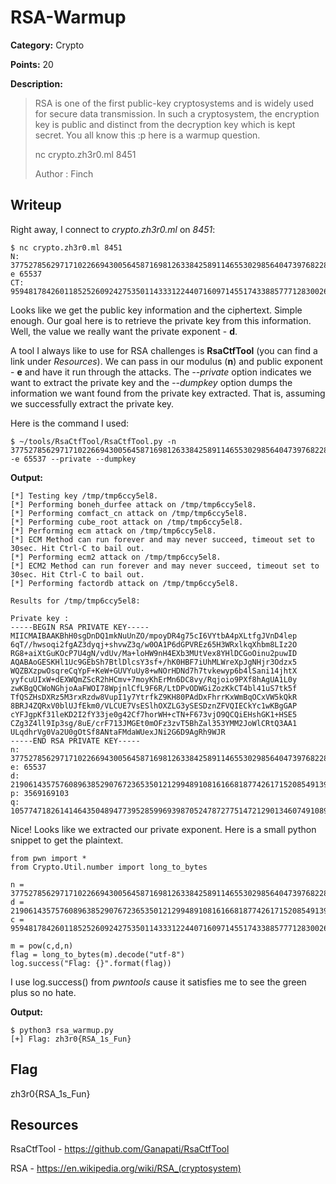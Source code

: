 # RSA-Warmup
**Category:** Crypto

**Points:** 20

**Description:**
> RSA is one of the first public-key cryptosystems and is widely used for secure
data transmission. In such a cryptosystem, the encryption key is public and distinct
from the decryption key which is kept secret.
> You all know this :p
> here is a warmup question.
>
> nc crypto.zh3r0.ml 8451
>
> Author : Finch


## Writeup
Right away, I connect to *crypto.zh3r0.ml* on *8451*:
```
$ nc crypto.zh3r0.ml 8451
N: 377527856297171022669430056458716981263384258911465530298564047397682287642100531751631168955623627172831784659749005505789640040456392136544756565404399136372321247852095482514289004599548556755136227142622582929120287466843804001721473294727815058414197945673495141542166225440016738784813546536980135143334440970683
e 65537
CT: 95948178426011852526092427535011433312244071609714551743388577712830026414291835888189885830916269208524310224012724690007902199693329646995676301990765789834069875091787078165512725155603953938812696365285032576235285424419104188074925160749412987648492099796143791507498570035439690972646885220025246628999734089438
```

Looks like we get the public key information and the ciphertext. Simple enough.
Our goal here is to retrieve the private key from this information. Well, the
value we really want the private exponent - **d**.

A tool I always like to use for RSA challenges is **RsaCtfTool** (you can find a
link under *Resources*). We can pass in our modulus (**n**) and public exponent - **e**
and have it run through the attacks. The *--private* option indicates we want to
extract the private key and the *--dumpkey* option dumps the information we want
found from the private key extracted. That is, assuming we successfully
extract the private key.

Here is the command I used:
```
$ ~/tools/RsaCtfTool/RsaCtfTool.py -n 377527856297171022669430056458716981263384258911465530298564047397682287642100531751631168955623627172831784659749005505789640040456392136544756565404399136372321247852095482514289004599548556755136227142622582929120287466843804001721473294727815058414197945673495141542166225440016738784813546536980135143334440970683 -e 65537 --private --dumpkey
```

**Output:**
```
[*] Testing key /tmp/tmp6ccy5el8.
[*] Performing boneh_durfee attack on /tmp/tmp6ccy5el8.
[*] Performing comfact_cn attack on /tmp/tmp6ccy5el8.
[*] Performing cube_root attack on /tmp/tmp6ccy5el8.
[*] Performing ecm attack on /tmp/tmp6ccy5el8.
[*] ECM Method can run forever and may never succeed, timeout set to 30sec. Hit Ctrl-C to bail out.
[*] Performing ecm2 attack on /tmp/tmp6ccy5el8.
[*] ECM2 Method can run forever and may never succeed, timeout set to 30sec. Hit Ctrl-C to bail out.
[*] Performing factordb attack on /tmp/tmp6ccy5el8.

Results for /tmp/tmp6ccy5el8:

Private key :
-----BEGIN RSA PRIVATE KEY-----
MIICMAIBAAKBhH0sgDnDQ1mkNuUnZO/mpoyDR4g75cI6VYtbA4pXLtfgJVnD4lep
6qT//hwsoqi2fgAZ3dyqj+shvwZ3q/w0OA1P6dGPVREz65H3WRxlkqXhbm8LIz2O
RG8+aiXtGuKOcP7U4gN/vdUv/Ma+loHW9nH4EXb3MUtVex8YHlDCGoOinu2puwID
AQABAoGESKHl1Uc9GEbSh7BtlDlcsY3sf+/hK0HBF7iUhMLWreXpJgNHjr3Odzx5
WQZBXzpwOsqreCqYpF+KeW+GUVYuUy8+wNOrHDNd7h7tvkewyp6b4lSani14jhtX
yyfcuUIxW+dEXWQmZScR2hHCmv+7moyKhErMn6DC8vy/Rqjoio9PXf8hAgUA1L0y
zwKBgQCWoNGhjoAaFWOI78WpjnlCfL9F6R/LtDPvODWGiZozKkCT4bl41uS7tk5f
TfQSZHsDXRz5M3rxRzdw8VupI1y7YtrfkZ9KH80PAdDxFhrrKxWmBqOCxVW5kQkR
8BRJ4ZQRxV0blUJfEkm0/VLCUE7VsESlhOXZLG3ySESDznZFVQIECkYc1wKBgGAP
cYFJgpKf31leKD2I2fY33je0g42Cf7horWH+cTN+F673vjO9QCQiEHshGK1+HSE5
CZg3Z4ll9Ip3sg/8uE/crF713JMGEt0mOFz3zvT5BhZal353YMM2JoWlCRtQ3AA1
ULqdhrVg0Va2U0gOtSf8ANtaFMdaWUexJNi2G6D9AgRh9WJR
-----END RSA PRIVATE KEY-----
n: 377527856297171022669430056458716981263384258911465530298564047397682287642100531751631168955623627172831784659749005505789640040456392136544756565404399136372321247852095482514289004599548556755136227142622582929120287466843804001721473294727815058414197945673495141542166225440016738784813546536980135143334440970683
e: 65537
d: 219061435757608963852907672365350121299489108161668187742617152085491396400767315113244112175489996960042494385717319659862230149219931086843159575463511365277827147675298287172908252862749761614617624713298567307138000590141729337640164470545650707611179689947921461153334557400166620309314271542064731256728948965153
p: 3569169103
q: 105774718261414643504894773952859969398705247872775147212901346074910894364004173593125259370940942265808856706263212742427923018041544482277436257803557237722821688298161725545534905578708456267597648522685472470627370962883683799983145067231020199273028937702729839399869484256268016557693917294055466091861
```

Nice! Looks like we extracted our private exponent. Here is a small python
snippet to get the plaintext.
```
from pwn import *
from Crypto.Util.number import long_to_bytes

n = 377527856297171022669430056458716981263384258911465530298564047397682287642100531751631168955623627172831784659749005505789640040456392136544756565404399136372321247852095482514289004599548556755136227142622582929120287466843804001721473294727815058414197945673495141542166225440016738784813546536980135143334440970683
d = 219061435757608963852907672365350121299489108161668187742617152085491396400767315113244112175489996960042494385717319659862230149219931086843159575463511365277827147675298287172908252862749761614617624713298567307138000590141729337640164470545650707611179689947921461153334557400166620309314271542064731256728948965153
c = 95948178426011852526092427535011433312244071609714551743388577712830026414291835888189885830916269208524310224012724690007902199693329646995676301990765789834069875091787078165512725155603953938812696365285032576235285424419104188074925160749412987648492099796143791507498570035439690972646885220025246628999734089438

m = pow(c,d,n)
flag = long_to_bytes(m).decode("utf-8")
log.success("Flag: {}".format(flag))
```

I use log.success() from *pwntools* cause it satisfies me to see the green plus
so no hate.

**Output:**
```
$ python3 rsa_warmup.py
[+] Flag: zh3r0{RSA_1s_Fun}
```

## Flag
zh3r0{RSA_1s_Fun}

## Resources
RsaCtfTool - https://github.com/Ganapati/RsaCtfTool

RSA - https://en.wikipedia.org/wiki/RSA_(cryptosystem)
